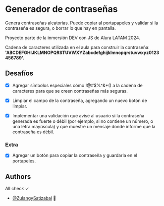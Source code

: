 
# Generador de contraseñas

Genera contraseñas aleatorias. Puede copiar al portapapeles y validar si la contraseña es segura, o borrar lo que hay en pantalla.

Proyecto parte de la inmersión DEV con JS de Alura LATAM 2024.

Cadena de caracteres utilizada en el aula para construir la contraseña: **'ABCDEFGHIJKLMNOPQRSTUVWXYZabcdefghijklmnopqrstuvwxyz0123456789'.**


## Desafíos


- [x]  Agregar símbolos especiales cómo !@#$%^&*() a la cadena de caracteres para que se creen contraseñas más seguras.

- [x]  Limpiar el campo de la contraseña, agregando un nuevo botón de limpiar.

- [x]  Implementar una validación que avise al usuario si la contraseña generada es fuerte o débil (por ejemplo, si no contiene un número, o una letra mayúscula) y que muestre un mensaje donde informe que la contraseña es débil.

### Extra

- [x]  Agregar un botón para copiar la contraseña y guardarla en el portapeles.
## Authors

All check ✓

- [@ZulangySatizabal](https://github.com/ZulangySatizabal) 👋

